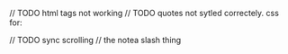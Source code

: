 // TODO html tags not working
// TODO quotes not sytled correctely. css for: <blockquote></blockquote>
// TODO sync scrolling
// the notea slash thing
